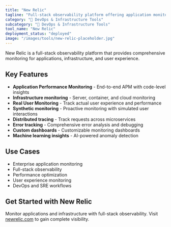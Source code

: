 ```yaml
---
title: "New Relic"
tagline: "Full-stack observability platform offering application monitoring and performance analytics"
category: "🔧 DevOps & Infrastructure Tools"
subcategory: "🔧 DevOps & Infrastructure Tools"
tool_name: "New Relic"
deployment_status: "deployed"
image: "/images/tools/new-relic-placeholder.jpg"
---
```

New Relic is a full-stack observability platform that provides comprehensive monitoring for applications, infrastructure, and user experience.

## Key Features

- **Application Performance Monitoring** - End-to-end APM with code-level insights
- **Infrastructure monitoring** - Server, container, and cloud monitoring
- **Real User Monitoring** - Track actual user experience and performance
- **Synthetic monitoring** - Proactive monitoring with simulated user interactions
- **Distributed tracing** - Track requests across microservices
- **Error tracking** - Comprehensive error analysis and debugging
- **Custom dashboards** - Customizable monitoring dashboards
- **Machine learning insights** - AI-powered anomaly detection

## Use Cases

- Enterprise application monitoring
- Full-stack observability
- Performance optimization
- User experience monitoring
- DevOps and SRE workflows

## Get Started with New Relic

Monitor applications and infrastructure with full-stack observability. Visit [newrelic.com](https://newrelic.com) to gain complete visibility.